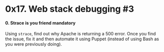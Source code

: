 <h1 class="gap">0x17. Web stack debugging #3</h1>


<h4 class="task">
    0. Strace is you friend
      <span class="alert alert-warning mandatory-optional">
        mandatory
      </span>
</h4><p>Using <code>strace</code>, find out why Apache is returning a 500 error. Once you find the issue, fix it and then automate it using Puppet (instead of using Bash as you were previously doing).
